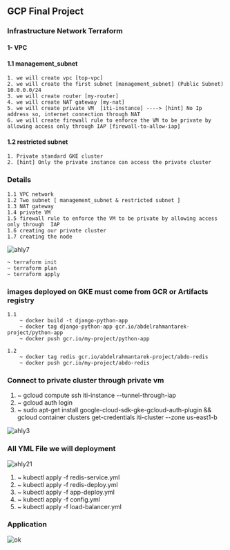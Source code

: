 ## GCP Final Project

### Infrastructure Network Terraform 
#### 1- VPC
####  1.1 management_subnet
    1. we will create vpc [top-vpc]
    2. we will create the first subnet [management_subnet] (Public Subnet) 10.0.0.0/24
    3. we will create router [my-router]
    4. we will create NAT gateway [my-nat]
    5. we will create private VM  [iti-instance] ----> [hint] No Ip address so, internet connection through NAT
    6. we will create firewall rule to enforce the VM to be private by allowing access only through IAP [firewall-to-allow-iap]
#### 1.2 restricted subnet
    1. Private standard GKE cluster
    2. [hint] Only the private instance can access the private cluster
### Details 
    1.1 VPC network
    1.2 Two subnet [ management_subnet & restricted subnet ]
    1.3 NAT gateway
    1.4 private VM 
    1.5 firewall rule to enforce the VM to be private by allowing access only through  IAP
    1.6 creating our private cluster
    1.7 creating the node
 ![ahly7](https://user-images.githubusercontent.com/42601017/198861398-fc0f631a-eb27-455a-9d6f-740fae39c918.png)
    
    ~ terraform init
    ~ terraform plan
    ~ terraform apply
### images deployed on GKE must come from GCR or Artifacts registry 
    1.1
        ~ docker build -t django-python-app
        ~ docker tag django-python-app gcr.io/abdelrahmantarek-project/python-app
        ~ docker push gcr.io/my-project/python-app
        
    1.2
        ~ docker tag redis gcr.io/abdelrahmantarek-project/abdo-redis
        ~ docker push gcr.io/my-project/abdo-redis
### Connect to private cluster through private vm
 1. ~ gcloud compute ssh iti-instance --tunnel-through-iap
 2. ~ gcloud auth login
 3. ~ sudo apt-get install google-cloud-sdk-gke-gcloud-auth-plugin && gcloud container clusters get-credentials iti-cluster --zone us-east1-b

 ![ahly3](https://user-images.githubusercontent.com/42601017/198861741-509329a9-1606-480a-bc73-33694bdaf392.png)
 
### All YML File we will deployment
![ahly21](https://user-images.githubusercontent.com/42601017/198861825-13e808cb-9053-4564-aa07-8cc68c583eaa.png)
1. ~ kubectl apply -f redis-service.yml
2. ~ kubectl apply -f redis-deploy.yml
3. ~ kubectl apply -f app-deploy.yml
4. ~ kubectl apply -f config.yml
5. ~ kubectl apply -f load-balancer.yml

### Application
![ok](https://user-images.githubusercontent.com/42601017/198861980-a1c50492-df20-4655-850b-eb53ae1a5935.png)

